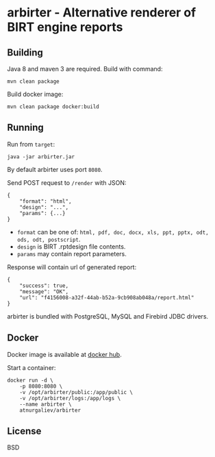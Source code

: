 arbirter - Alternative renderer of BIRT engine reports
======================================================

Building
--------

Java 8 and maven 3 are required. Build with command:

    mvn clean package

Build docker image:

    mvn clean package docker:build

Running
-------

Run from `target`:

    java -jar arbirter.jar

By default arbirter uses port `8080`.

Send POST request to `/render` with JSON:

    {
        "format": "html",
        "design": "...",
        "params": {...}
    }

* `format` can be one of: `html, pdf, doc, docx, xls, ppt, pptx,
odt, ods, odt, postscript`.
* `design` is BIRT .rptdesign file contents.
* `params` may contain report parameters.

Response will contain url of generated report:

    {
        "success": true,
        "message": "OK",
        "url": "f4156008-a32f-44ab-b52a-9cb908ab048a/report.html"
    }

arbirter is bundled with PostgreSQL, MySQL and Firebird JDBC drivers.

Docker
------

Docker image is available at [docker hub](https://hub.docker.com/r/atnurgaliev/arbirter/).

Start a container:

    docker run -d \
        -p 8080:8080 \
        -v /opt/arbirter/public:/app/public \
        -v /opt/arbirter/logs:/app/logs \
        --name arbirter \
        atnurgaliev/arbirter

License
-------

BSD
